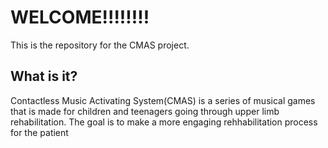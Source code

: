 # WELCOME!!!!!!!!
This is the repository for the CMAS project.

## What is it?
Contactless Music Activating System(CMAS) is a series of musical games that is made for children and teenagers going through upper limb rehabilitation. The goal is to make a more engaging rehhabilitation process for the patient
<!--stackedit_data:
eyJoaXN0b3J5IjpbMTkzMDQwOTI0Miw3MzA5OTgxMTZdfQ==
-->